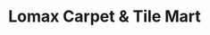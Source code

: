 ---
title: "Lomax Carpet & Tile Mart"
url: /pottstown/lomax-carpet-und-tile-mart/
shop: Fußböden
---